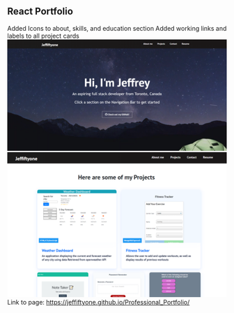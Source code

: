 ## React Portfolio 
Added Icons to about, skills, and education section
Added working links and labels to all project cards
![Screenshot1](public/images/screenshot1.PNG)
![Screenshot2](public/images/screenshot2.PNG)
Link to page: https://jeffiftyone.github.io/Professional_Portfolio/
